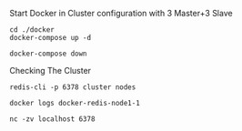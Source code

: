 

Start Docker in Cluster configuration with 3 Master+3 Slave 
```
cd ./docker
docker-compose up -d
```

```
docker-compose down
```
Checking The Cluster 
```
redis-cli -p 6378 cluster nodes
```
```
docker logs docker-redis-node1-1
```
```
nc -zv localhost 6378 
```